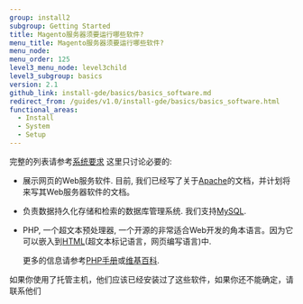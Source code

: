 ```yaml
---
group: install2
subgroup: Getting Started
title: Magento服务器须要运行哪些软件?
menu_title: Magento服务器须要运行哪些软件?
menu_node:
menu_order: 125
level3_menu_node: level3child
level3_subgroup: basics
version: 2.1
github_link: install-gde/basics/basics_software.md
redirect_from: /guides/v1.0/install-gde/basics/basics_software.html
functional_areas:
  - Install
  - System
  - Setup
---
```


<!-- This topic is referred to from Magento 2 code! Don't change the {% glossarytooltip a05c59d3-77b9-47d0-92a1-2cbffe3f8622 %}URL{% endglossarytooltip %} without informing engineering! -->
<!-- Referring file: README.md owned by core -->



完整的列表请参考<a href="{{ page.baseurl }}/install-gde/system-requirements.html">系统要求</a> 这里只讨论必要的:

*	展示网页的Web服务软件. 目前, 我们已经写了关于<a href="http://en.wikipedia.org/wiki/Apache_HTTP_Server" target="_blank">Apache</a>的文档，并计划将来写其Web服务器软件的文档。

*	负责数据持久化存储和检索的数据库管理系统. 我们支持<a href="http://dev.mysql.com/doc/refman/4.1/en/what-is-mysql.html" target="_blank">MySQL</a>.

*	PHP, 一个超文本预处理器, 一个开源的非常适合Web开发的角本语言。因为它可以嵌入到<a href="http://www.w3schools.com/html/html_intro.asp" target="_blank">HTML</a>(超文本标记语言，网页编写语言)中.

	更多的信息请参考<a href="http://php.net/manual/en/intro-whatis.php" target="_blank">PHP手册</a>或<a href="http://en.wikipedia.org/wiki/PHP" target="_blank">维基百科</a>.
	
<div class="bs-callout bs-callout-info" id="info">
<span class="glyphicon-class">
  <p>如果你使用了托管主机，他们应该已经安装过了这些软件，如果你还不能确定，请联系他们</p></span>
</div>
